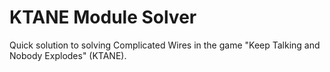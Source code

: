 # KTANE Module Solver
Quick solution to solving Complicated Wires in the game "Keep Talking and Nobody Explodes" (KTANE).
